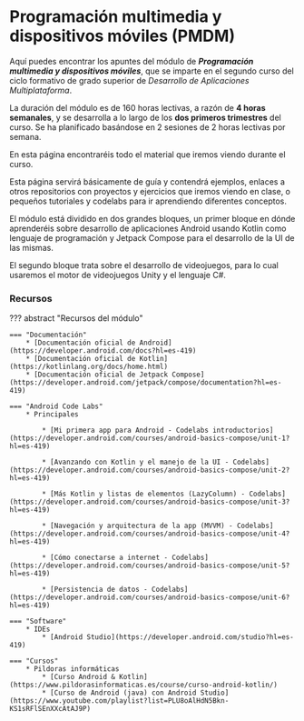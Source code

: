 # Programación multimedia y dispositivos móviles (PMDM)

Aquí puedes encontrar los apuntes del módulo de ***Programación multimedia y dispositivos móviles***, que se imparte en el segundo curso del ciclo formativo de grado superior de *Desarrollo de Aplicaciones Multiplataforma*.

La duración del módulo es de 160 horas lectivas, a razón de **4 horas semanales**, y se desarrolla a lo largo de los **dos primeros trimestres** del curso. Se ha planificado basándose en 2 sesiones de 2 horas lectivas por semana.

En esta página encontraréis todo el material que iremos viendo durante el curso. 

Esta página servirá básicamente de guía y contendrá ejemplos, enlaces a otros repositorios con proyectos y ejercicios que iremos viendo en clase, o pequeños tutoriales y codelabs para ir aprendiendo diferentes conceptos.

El módulo está dividido en dos grandes bloques, un primer bloque en dónde aprenderéis sobre desarrollo de aplicaciones Android usando Kotlin como lenguaje de programación y Jetpack Compose para el desarrollo de la UI de las mismas.

El segundo bloque trata sobre el desarrollo de videojuegos, para lo cual usaremos el motor de videojuegos Unity y el lenguaje C#.

<!-- ### [Desarrollo de apps Android](./temas/00-android/index.md) -->


### Recursos

??? abstract "Recursos del módulo"

    === "Documentación"
        * [Documentación oficial de Android](https://developer.android.com/docs?hl=es-419)
        * [Documentación oficial de Kotlin](https://kotlinlang.org/docs/home.html)
        * [Documentación oficial de Jetpack Compose](https://developer.android.com/jetpack/compose/documentation?hl=es-419)
    
    === "Android Code Labs"
        * Principales
            
            * [Mi primera app para Android - Codelabs introductorios](https://developer.android.com/courses/android-basics-compose/unit-1?hl=es-419)

            * [Avanzando con Kotlin y el manejo de la UI - Codelabs](https://developer.android.com/courses/android-basics-compose/unit-2?hl=es-419)

            * [Más Kotlin y listas de elementos (LazyColumn) - Codelabs](https://developer.android.com/courses/android-basics-compose/unit-3?hl=es-419)

            * [Navegación y arquitectura de la app (MVVM) - Codelabs](https://developer.android.com/courses/android-basics-compose/unit-4?hl=es-419)
            
            * [Cómo conectarse a internet - Codelabs](https://developer.android.com/courses/android-basics-compose/unit-5?hl=es-419)

            * [Persistencia de datos - Codelabs](https://developer.android.com/courses/android-basics-compose/unit-6?hl=es-419)
    
    === "Software"
        * IDEs
            * [Android Studio](https://developer.android.com/studio?hl=es-419)
    
    === "Cursos"
        * Pildoras informáticas
            * [Curso Android & Kotlin](https://www.pildorasinformaticas.es/course/curso-android-kotlin/)
            * [Curso de Android (java) con Android Studio](https://www.youtube.com/playlist?list=PLU8oAlHdN5Bkn-KS1sRFlSEnXXcAtAJ9P)

            
        